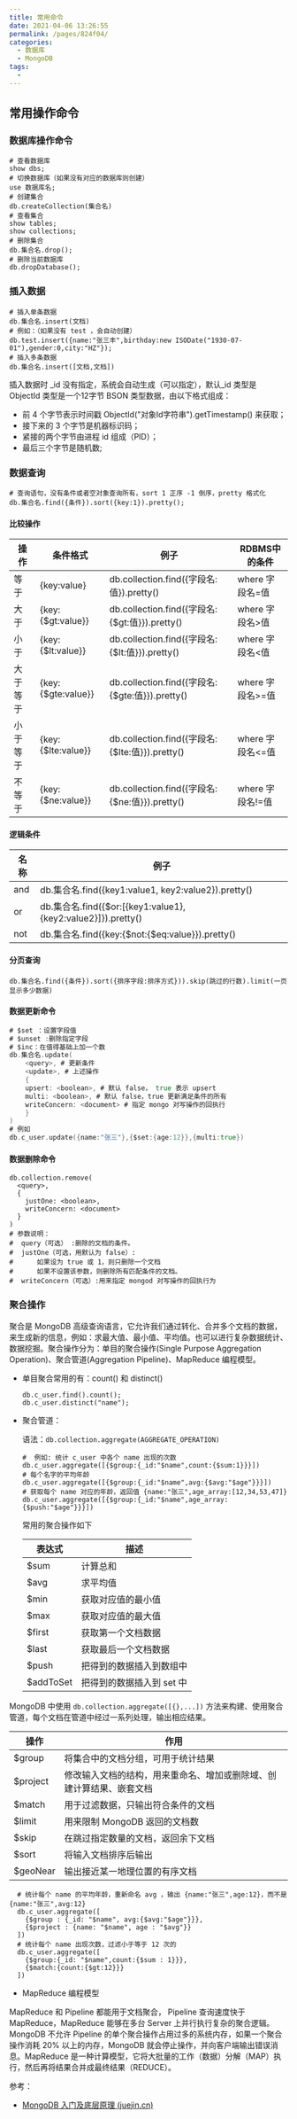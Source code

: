 ```yaml
---
title: 常用命令
date: 2021-04-06 13:26:55
permalink: /pages/824f04/
categories:
  - 数据库
  - MongoDB
tags:
  - 
---
```

## 常用操作命令

### 数据库操作命令

```shell
# 查看数据库
show dbs;
# 切换数据库（如果没有对应的数据库则创建）
use 数据库名;
# 创建集合
db.createCollection(集合名)
# 查看集合
show tables;
show collections;
# 删除集合
db.集合名.drop();
# 删除当前数据库
db.dropDatabase();
```

### 插入数据

```shel
# 插入单条数据
db.集合名.insert(文档)
# 例如：（如果没有 test ，会自动创建）
db.test.insert({name:"张三丰",birthday:new ISODate("1930-07-01"),gender:0,city:"HZ"});
# 插入多条数据
db.集合名.insert([文档,文档])
```

插入数据时 _id 没有指定，系统会自动生成（可以指定），默认_id 类型是 ObjectId 类型是一个12字节 BSON 类型数据，由以下格式组成：

- 前 4 个字节表示时间戳 ObjectId("对象Id字符串").getTimestamp() 来获取；
- 接下来的 3 个字节是机器标识码；
- 紧接的两个字节由进程 id 组成（PID）；
- 最后三个字节是随机数;

### 数据查询

```shell
# 查询语句，没有条件或者空对象查询所有，sort 1 正序 -1 倒序，pretty 格式化
db.集合名.find({条件}).sort({key:1}).pretty();
```

#### 比较操作

| 操作     | 条件格式           | 例子                                            | RDBMS中的条件    |
| -------- | ------------------ | ----------------------------------------------- | ---------------- |
| 等于     | {key:value}        | db.collection.find({字段名:值}).pretty()        | where 字段名=值  |
| 大于     | {key:{$gt:value}}  | db.collection.find({字段名:{$gt:值}}).pretty()  | where 字段名>值  |
| 小于     | {key:{$lt:value}}  | db.collection.find({字段名:{$lt:值}}).pretty()  | where 字段名<值  |
| 大于等于 | {key:{$gte:value}} | db.collection.find({字段名:{$gte:值}}).pretty() | where 字段名>=值 |
| 小于等于 | {key:{$lte:value}} | db.collection.find({字段名:{$lte:值}}).pretty() | where 字段名<=值 |
| 不等于   | {key:{$ne:value}}  | db.collection.find({字段名:{$ne:值}}).pretty()  | where 字段名!=值 |

#### 逻辑条件

| 名称 | 例子                                                         |
| ---- | ------------------------------------------------------------ |
| and  | db.集合名.find({key1:value1, key2:value2}).pretty()          |
| or   | db.集合名.find({$or:[{key1:value1}, {key2:value2}]}).pretty() |
| not  | db.集合名.find({key:{$not:{$eq:value}}).pretty()             |

#### 分页查询

```shell
db.集合名.find({条件}).sort({排序字段:排序方式})).skip(跳过的行数).limit(一页显示多少数据)
```

#### 数据更新命令

```go
# $set ：设置字段值
# $unset :删除指定字段
# $inc：在值得基础上加一个数
db.集合名.update(
    <query>, # 更新条件
    <update>, # 上述操作
    {
    upsert: <boolean>, # 默认 false， true 表示 upsert
    multi: <boolean>, # 默认 false，true 更新满足条件的所有
    writeConcern: <document> # 指定 mongo 对写操作的回执行
    }
)
# 例如
db.c_user.update({name:"张三"},{$set:{age:12}},{multi:true})
```

#### 数据删除命令

```shell
db.collection.remove(
  <query>,
  {
    justOne: <boolean>,
    writeConcern: <document>
  }
)
# 参数说明：
#  query（可选） :删除的文档的条件。
#  justOne（可选，用默认为 false）:
#      如果设为 true 或 1，则只删除一个文档
#      如果不设置该参数，则删除所有匹配条件的文档。
#  writeConcern（可选）:用来指定 mongod 对写操作的回执行为
```

### 聚合操作

聚合是 MongoDB 高级查询语言，它允许我们通过转化、合并多个文档的数据，来生成新的信息，例如：求最大值、最小值、平均值。也可以进行复杂数据统计、数据挖掘。聚合操作分为：单目的聚合操作(Single Purpose Aggregation Operation)、聚合管道(Aggregation Pipeline)、MapReduce 编程模型。

- 单目聚合常用的有：count() 和 distinct()

  ```shell
  db.c_user.find().count();
  db.c_user.distinct("name");
  ```

- 聚合管道：

  语法：`db.collection.aggregate(AGGREGATE_OPERATION)`

  ```shell
  #  例如: 统计 c_user 中各个 name 出现的次数
  db.c_user.aggregate([{$group:{_id:"$name",count:{$sum:1}}}])
  # 每个名字的平均年龄
  db.c_user.aggregate([{$group:{_id:"$name",avg:{$avg:"$age"}}}])
  # 获取每个 name 对应的年龄，返回值 {name:"张三",age_array:[12,34,53,47]}
  db.c_user.aggregate([{$group:{_id:"$name",age_array:{$push:"$age"}}}])
  ```

  常用的聚合操作如下

  | 表达式    | 描述                      |
  | --------- | ------------------------- |
  | $sum      | 计算总和                  |
  | $avg      | 求平均值                  |
  | $min      | 获取对应值的最小值        |
  | $max      | 获取对应值的最大值        |
  | $first    | 获取第一个文档数据        |
  | $last     | 获取最后一个文档数据      |
  | $push     | 把得到的数据插入到数组中  |
  | $addToSet | 把得到的数据插入到 set 中 |

MongoDB 中使用 `db.collection.aggregate([{},...])` 方法来构建、使用聚合管道，每个文档在管道中经过一系列处理，输出相应结果。

| 操作     | 作用                                                         |
| -------- | ------------------------------------------------------------ |
| $group   | 将集合中的文档分组，可用于统计结果                           |
| $project | 修改输入文档的结构，用来重命名、增加或删除域、创建计算结果、嵌套文档 |
| $match   | 用于过滤数据，只输出符合条件的文档                           |
| $limit   | 用来限制 MongoDB 返回的文档数                                |
| $skip    | 在跳过指定数量的文档，返回余下文档                           |
| $sort    | 将输入文档排序后输出                                         |
| $geoNear | 输出接近某一地理位置的有序文档                               |

```shell
  # 统计每个 name 的平均年龄，重新命名 avg ，输出 {name:"张三",age:12}，而不是 {name:"张三",avg:12}
  db.c_user.aggregate([
    {$group : {_id: "$name", avg:{$avg:"$age"}}},
    {$project : {name: "$name", age : "$avg"}}
  ])
  # 统计每个 name 出现次数，过滤小于等于 12 次的
  db.c_user.aggregate([
    {$group:{_id: "$name",count:{$sum : 1}}},
    {$match:{count:{$gt:12}}}
  ])

```

- MapReduce 编程模型

MapReduce 和 Pipeline 都能用于文档聚合， Pipeline 查询速度快于 MapReduce，MapReduce 能够在多台 Server 上并行执行复杂的聚合逻辑。MongoDB 不允许 Pipeline 的单个聚合操作占用过多的系统内存，如果一个聚合操作消耗 20% 以上的内存，MongoDB 就会停止操作，并向客户端输出错误消息。MapReduce 是一种计算模型，它将大批量的工作（数据）分解（MAP）执行，然后再将结果合并成最终结果（REDUCE）。



参考：

- [MongoDB 入门及底层原理 (juejin.cn)](https://juejin.cn/post/6876331143046627335#heading-1)